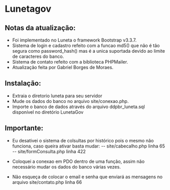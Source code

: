 # Lunetagov
## Notas da atualização:
- Foi implementado no Luneta o framework Bootstrap v3.3.7.
- Sistema de login e cadastro refeito com a funcao md5() que não é tão segura como password_hash() mas é a unica suportada devido ao limite de caracteres do banco.
- Sistema de contato refeito com a biblioteca PHPMailer.
- Atualização feita por Gabriel Borges de Moraes.

## Instalação:
- Extraia o diretorio luneta para seu servidor
- Mude os dados do banco no arquivo site/conexao.php.
- Importe o banco de dados através do arquivo ddpbr_luneta.sql disponível no diretório LunetaGov
 
## Importante: 
- Eu desativei o sistema de colsultas por histórico pois o mesmo não funciona, caso queira ativar basta mudar: 
	-- site/cabecalho.php linha 65
	-- site/formConsulta.php linha 422

- Coloquei a conexao em PDO dentro de uma função, assim não necessário mudar os dados do banco várias vezes.
- Não esqueça de colocar o email e senha que enviará as mensagens no arquivo site/contato.php linha 66

